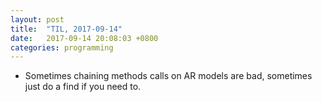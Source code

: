 ```yaml
---
layout: post
title:  "TIL, 2017-09-14"
date:   2017-09-14 20:08:03 +0800
categories: programming
---
```


- Sometimes chaining methods calls on AR models are bad, sometimes just do a find if you need to.
